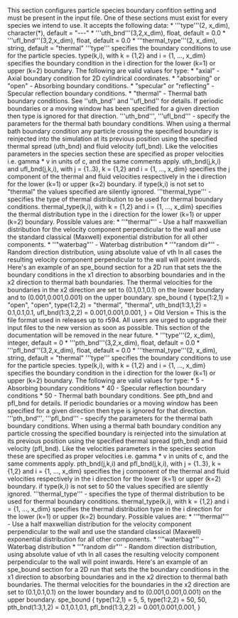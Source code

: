 This section configures particle species boundary confition setting and must be present in the input file. One of these sections must exist for every species we intend to use. It accepts the following data: * '''type'''(2, x_dim), character(*), default = "---" * '''uth_bnd'''(3,2,x_dim), float, default = 0.0 * '''ufl_bnd'''(3,2,x_dim), float, default = 0.0 * '''thermal_type'''(2, x_dim), string, default = "thermal" '''type''' specifies the boundary conditions to use for the particle species. type(k,i), with k = {1,2} and i = {1, ..., x_dim} specifies the boundary condition in the i direction for the lower (k=1) or upper (k=2) boundary. The following are valid values for type: * "axial" - Axial boundary condition for 2D cylindrical coordinates. * "absorbing" or "open" - Absorbing boundary conditions. * "specular" or "reflecting" - Specular reflection boundary conditions. * "thermal" - Thermal bath boundary conditions. See ''uth_bnd'' and ''ufl_bnd'' for details. If periodic boundaries or a moving window has been specified for a given direction then type is ignored for that direction. '''uth_bnd''', '''ufl_bnd''' - specify the parameters for the thermal bath boundary conditions. When using a thermal bath boundary condition any particle crossing the specified boundary is reinjected into the simulation at its previous position using the specified thermal spread (uth_bnd) and fluid velocity (ufl_bnd). Like the velocities parameters in the species section these are specified as proper velocities i.e. gamma * v in units of c, and the same comments apply. uth_bnd(j,k,i) and ufl_bnd(j,k,i), with j = {1..3}, k = {1,2} and i = {1, ..., x_dim} specifies the j component of the thermal and fluid velocities respectively in the i direction for the lower (k=1) or upper (k=2) boundary. if type(k,i) is not set to "thermal" the values specified are silently ignored. '''thermal_type''' - specifies the type of thermal distribution to be used for thermal boundary conditions. thermal_type(k,i), with k = {1,2} and i = {1, ..., x_dim} specifies the thermal distribution type in the i direction for the lower (k=1) or upper (k=2) boundary. Possible values are: * ''"thermal"'' - Use a half maxwellian distribution for the velocity component perpendicular to the wall and use the standard classical (Maxwell) exponential distribution for all other components. * ''"waterbag"'' - Waterbag distribution * ''"random dir"'' - Random direction distribution, using absolute value of vth In all cases the resulting velocity component perpendicular to the wall will point inwards. Here's an example of an spe_bound section for a 2D run that sets the the boundary conditions in the x1 direction to absorbing boundaries and in the x2 direction to thermal bath boundaries. The thermal velocities for the boundaries in the x2 direction are set to (0.1,0.1,0.1) on the lower boundary and to (0.001,0.001,0.001) on the upper boundary. spe_bound { type(1:2,1) = "open", "open", type(1:2,2) = "thermal", "thermal", uth_bnd(1:3,1,2) = 0.1,0.1,0.1, ufl_bnd(1:3,2,2) = 0.001,0.001,0.001, } = Old Version = This is the file format used in releases up to r594\. All users are urged to upgrade their input files to the new version as soon as possible. This section of the documentation will be removed in the near future. * '''type'''(2, x_dim), integer, default = 0 * '''pth_bnd'''(3,2,x_dim), float, default = 0.0 * '''pfl_bnd'''(3,2,x_dim), float, default = 0.0 * '''thermal_type'''(2, x_dim), string, default = "thermal" '''type''' specifies the boundary conditions to use for the particle species. type(k,i), with k = {1,2} and i = {1, ..., x_dim} specifies the boundary condition in the i direction for the lower (k=1) or upper (k=2) boundary. The following are valid values for type: * 5 - Absorbing boundary conditions * 40 - Specular reflection boundary conditions * 50 - Thermal bath boundary conditions. See pth_bnd and pfl_bnd for details. If periodic boundaries or a moving window has been specified for a given direction then type is ignored for that direction. '''pth_bnd''', '''pfl_bnd''' - specify the parameters for the thermal bath boundary conditions. When using a thermal bath boundary condition any particle crossing the specified boundary is reinjected into the simulation at its previous position using the specified thermal spread (pth_bnd) and fluid velocity (pfl_bnd). Like the velocities parameters in the species section these are specified as proper velocities i.e. gamma * v in units of c, and the same comments apply. pth_bnd(j,k,i) and pfl_bnd(j,k,i), with j = {1..3}, k = {1,2} and i = {1, ..., x_dim} specifies the j component of the thermal and fluid velocities respectively in the i direction for the lower (k=1) or upper (k=2) boundary. if type(k,i) is not set to 50 the values specified are silently ignored. '''thermal_type''' - specifies the type of thermal distribution to be used for thermal boundary conditions. thermal_type(k,i), with k = {1,2} and i = {1, ..., x_dim} specifies the thermal distribution type in the i direction for the lower (k=1) or upper (k=2) boundary. Possible values are: * ''"thermal"'' - Use a half maxwellian distribution for the velocity component perpendicular to the wall and use the standard classical (Maxwell) exponential distribution for all other components. * ''"waterbag"'' - Waterbag distribution * ''"random dir"'' - Random direction distribution, using absolute value of vth In all cases the resulting velocity component perpendicular to the wall will point inwards. Here's an example of an spe_bound section for a 2D run that sets the the boundary conditions in the x1 direction to absorbing boundaries and in the x2 direction to thermal bath boundaries. The thermal velocities for the boundaries in the x2 direction are set to (0.1,0.1,0.1) on the lower boundary and to (0.001,0.001,0.001) on the upper boundary. spe_bound { type(1:2,1) = 5, 5, type(1:2,2) = 50, 50, pth_bnd(1:3,1,2) = 0.1,0.1,0.1, pfl_bnd(1:3,2,2) = 0.001,0.001,0.001, }
